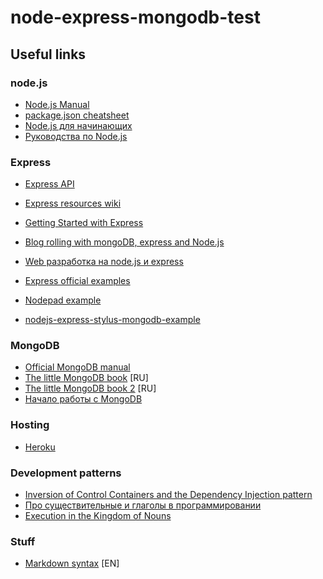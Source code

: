 node-express-mongodb-test
=========================

Useful links
------------

### node.js
* [Node.js Manual](http://nodejs.org/api/index.html)
* [package.json cheatsheet](http://package.json.nodejitsu.com/)
* [Node.js для начинающих](http://nodebeginner.ru/)
* [Руководства по Node.js](http://nodeguide.ru/doc/)

### Express
* [Express API](http://expressjs.com/api.html)
* [Express resources wiki](https://github.com/visionmedia/express/wiki)

* [Getting Started with Express](http://howtonode.org/getting-started-with-express)
* [Blog rolling with mongoDB, express and Node.js](http://howtonode.org/express-mongodb)
* [Web разработка на node.js и express](https://github.com/DavidKlassen/node-tutorial/wiki/Web-разработка-на-node.js-и-express)

* [Express official examples](https://github.com/visionmedia/express/tree/master/examples)
* [Nodepad example](https://github.com/alexyoung/nodepad)
* [nodejs-express-stylus-mongodb-example](https://github.com/kulakowka/nodejs-express-stylus-mongodb-example)

### MongoDB
* [Official MongoDB manual](http://docs.mongodb.org/manual/)
* [The little MongoDB book](https://github.com/jsmarkus/the-little-mongodb-book/blob/master/ru/mongodb.markdown) [RU]
* [The little MongoDB book 2](http://jsman.ru/mongo-book/index.html) [RU]
* [Начало работы с MongoDB](http://www.ashep.org/2012/nachalo-raboty-s-mongodb-chast-1/)

### Hosting
* [Heroku](http://www.heroku.com/)


### Development patterns
* [Inversion of Control Containers and the Dependency Injection pattern](http://martinfowler.com/articles/injection.html)
* [Про существительные и глаголы в программировании](http://ru-declarative.livejournal.com/64216.html)
* [Execution in the Kingdom of Nouns](http://steve-yegge.blogspot.com/2006/03/execution-in-kingdom-of-nouns.html)

### Stuff
* [Markdown syntax](http://ru.wikipedia.org/wiki/Markdown) [EN]